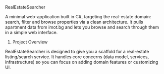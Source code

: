RealEstateSearcher

A minimal web-application built in C#, targeting the real-estate domain: search, filter and browse properties via a clean architecture.
It pulls apartment data from imot.bg and lets you browse and search through them in a simple web interface.

1. Project Overview

RealEstateSearcher is designed to give you a scaffold for a real-estate listing/search service. It handles core concerns (data model, services, infrastructure) so you can focus on adding domain features or customizing UI.
